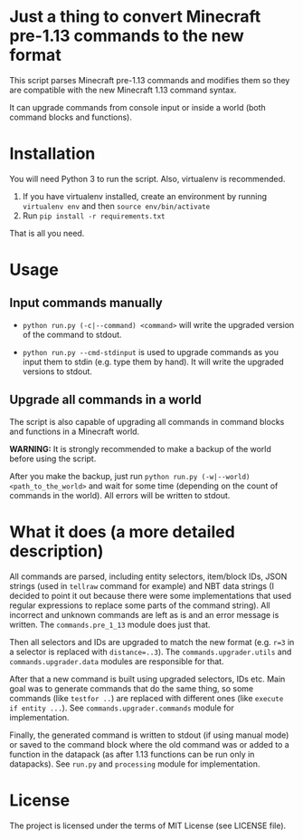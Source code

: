 # Just a thing to convert Minecraft pre-1.13 commands to the new format

This script parses Minecraft pre-1.13 commands and modifies them so they are compatible with the new Minecraft 1.13 command syntax.

It can upgrade commands from console input or inside a world (both command blocks and functions).

# Installation

You will need Python 3 to run the script. Also, virtualenv is recommended.

1. If you have virtualenv installed, create an environment by running `virtualenv env` and then `source env/bin/activate`
2. Run `pip install -r requirements.txt`

That is all you need.

# Usage

## Input commands manually

 - `python run.py (-c|--command) <command>` will write the upgraded version of the command to stdout.

 - `python run.py --cmd-stdinput` is used to upgrade commands as you input them to stdin (e.g. type them by hand). It will write the upgraded versions to stdout.

## Upgrade all commands in a world

The script is also capable of upgrading all commands in command blocks and functions in a Minecraft world.

**WARNING:** It is strongly recommended to make a backup of the world before using the script.

After you make the backup, just run `python run.py (-w|--world) <path_to_the_world>` and wait for some time (depending on the count of commands in the world). All errors will be written to stdout.

# What it does (a more detailed description)

All commands are parsed, including entity selectors, item/block IDs, JSON strings (used in `tellraw` command for example) and NBT data strings (I decided to point it out because there were some implementations that used regular expressions to replace some parts of the command string). All incorrect and unknown commands are left as is and an error message is written. The `commands.pre_1_13` module does just that.

Then all selectors and IDs are upgraded to match the new format (e.g. `r=3` in a selector is replaced with `distance=..3`). The `commands.upgrader.utils` and `commands.upgrader.data` modules are responsible for that.

After that a new command is built using upgraded selectors, IDs etc. Main goal was to generate commands that do the same thing, so some commands (like `testfor ..`) are replaced with different ones (like `execute if entity ...`). See `commands.upgrader.commands` module for implementation.

Finally, the generated command is written to stdout (if using manual mode) or saved to the command block where the old command was or added to a function in the datapack (as after 1.13 functions can be run only in datapacks). See `run.py` and `processing` module for implementation.

# License

The project is licensed under the terms of MIT License (see LICENSE file).